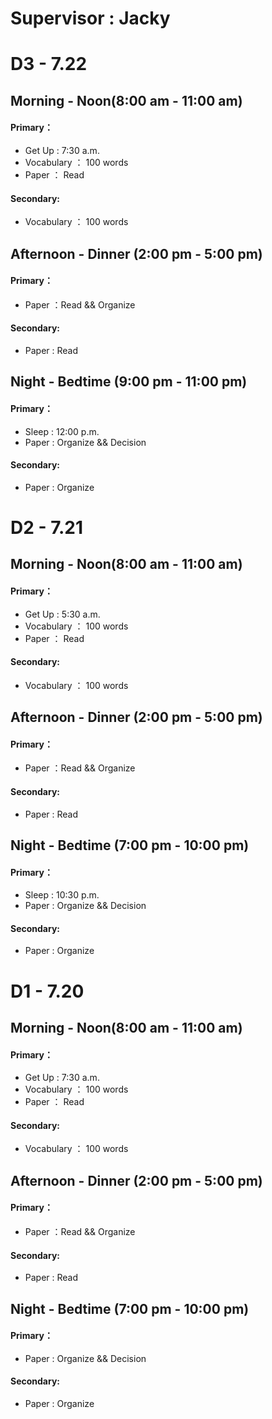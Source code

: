 # **Supervisor : Jacky**

# D3 - 7.22
## Morning - Noon(8:00 am - 11:00 am)
#### Primary：
- Get Up : 7:30 a.m.
- Vocabulary ： 100 words
- Paper ： Read
#### Secondary:
- Vocabulary ： 100 words

## Afternoon - Dinner (2:00 pm - 5:00 pm)
#### Primary：
- Paper ：Read && Organize
#### Secondary:
- Paper : Read

## Night - Bedtime (9:00 pm - 11:00 pm)
#### Primary：
- Sleep : 12:00 p.m.
- Paper : Organize && Decision
#### Secondary:
- Paper : Organize

# D2 - 7.21
## Morning - Noon(8:00 am - 11:00 am)
#### Primary：
- Get Up : 5:30 a.m.
- Vocabulary ： 100 words
- Paper ： Read
#### Secondary:
- Vocabulary ： 100 words

## Afternoon - Dinner (2:00 pm - 5:00 pm)
#### Primary：
- Paper ：Read && Organize
#### Secondary:
- Paper : Read

## Night - Bedtime (7:00 pm - 10:00 pm)
#### Primary：
- Sleep : 10:30 p.m.
- Paper : Organize && Decision
#### Secondary:
- Paper : Organize

# D1 - 7.20
## Morning - Noon(8:00 am - 11:00 am)
#### Primary：
- Get Up : 7:30 a.m.
- Vocabulary ： 100 words
- Paper ： Read
#### Secondary:
- Vocabulary ： 100 words

## Afternoon - Dinner (2:00 pm - 5:00 pm)
#### Primary：
- Paper ：Read && Organize
#### Secondary:
- Paper : Read

## Night - Bedtime (7:00 pm - 10:00 pm)
#### Primary：
- Paper : Organize && Decision
#### Secondary:
- Paper : Organize

